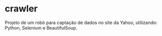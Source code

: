 # crawler
Projeto de um robô para captação de dados no site da Yahoo, utilizando: Python, Selenium e BeautifulSoup.
